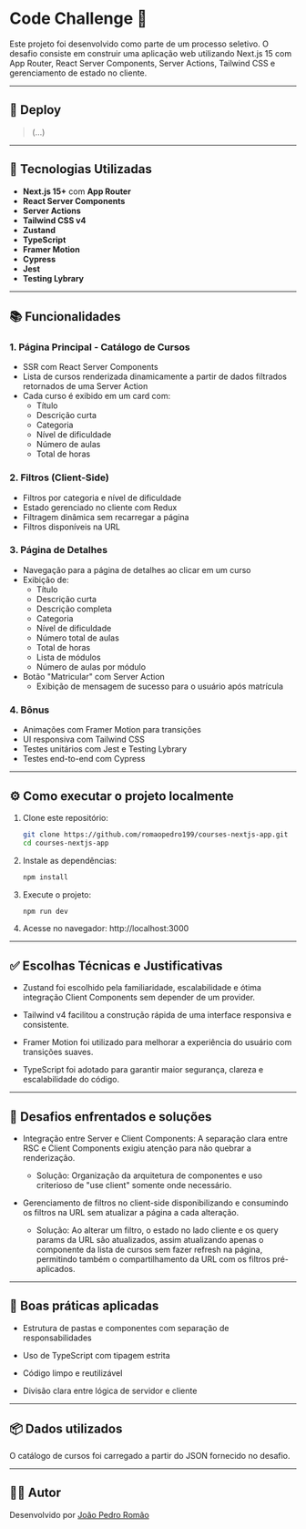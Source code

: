 # Code Challenge 🚀

Este projeto foi desenvolvido como parte de um processo seletivo. O desafio consiste em construir uma aplicação web utilizando Next.js 15 com App Router, React Server Components, Server Actions, Tailwind CSS e gerenciamento de estado no cliente.

---

## 🔗 Deploy

> (...)

---

## 🧠 Tecnologias Utilizadas

- **Next.js 15+** com **App Router**
- **React Server Components**
- **Server Actions**
- **Tailwind CSS v4**
- **Zustand**
- **TypeScript**
- **Framer Motion**
- **Cypress**
- **Jest**
- **Testing Lybrary**

---

## 📚 Funcionalidades

### 1. Página Principal - Catálogo de Cursos

- SSR com React Server Components
- Lista de cursos renderizada dinamicamente a partir de dados filtrados retornados de uma Server Action
- Cada curso é exibido em um card com:
  - Título
  - Descrição curta
  - Categoria
  - Nível de dificuldade
  - Número de aulas
  - Total de horas

### 2. Filtros (Client-Side)

- Filtros por categoria e nível de dificuldade
- Estado gerenciado no cliente com Redux
- Filtragem dinâmica sem recarregar a página
- Filtros disponíveis na URL

### 3. Página de Detalhes

- Navegação para a página de detalhes ao clicar em um curso
- Exibição de:
  - Título
  - Descrição curta
  - Descrição completa
  - Categoria
  - Nível de dificuldade
  - Número total de aulas
  - Total de horas
  - Lista de módulos
  - Número de aulas por módulo
- Botão "Matricular" com Server Action
  - Exibição de mensagem de sucesso para o usuário após matrícula

### 4. Bônus

- Animações com Framer Motion para transições
- UI responsiva com Tailwind CSS
- Testes unitários com Jest e Testing Lybrary
- Testes end-to-end com Cypress

---

## ⚙️ Como executar o projeto localmente

1. Clone este repositório:

   ```bash
   git clone https://github.com/romaopedro199/courses-nextjs-app.git
   cd courses-nextjs-app

   ```

2. Instale as dependências:

   ```bash
   npm install

   ```

3. Execute o projeto:

   ```bash
   npm run dev

   ```

4. Acesse no navegador:
   http://localhost:3000

---

## ✅ Escolhas Técnicas e Justificativas

- Zustand foi escolhido pela familiaridade, escalabilidade e ótima integração Client Components sem depender de um provider.

- Tailwind v4 facilitou a construção rápida de uma interface responsiva e consistente.

- Framer Motion foi utilizado para melhorar a experiência do usuário com transições suaves.

- TypeScript foi adotado para garantir maior segurança, clareza e escalabilidade do código.

---

## 🧩 Desafios enfrentados e soluções

- Integração entre Server e Client Components: A separação clara entre RSC e Client Components exigiu atenção para não quebrar a renderização.

  - Solução: Organização da arquitetura de componentes e uso criterioso de "use client" somente onde necessário.

- Gerenciamento de filtros no client-side disponibilizando e consumindo os filtros na URL sem atualizar a página a cada alteração.
  - Solução: Ao alterar um filtro, o estado no lado cliente e os query params da URL são atualizados, assim atualizando apenas o componente da lista de cursos sem fazer refresh na página, permitindo também o compartilhamento da URL com os filtros pré-aplicados.

---

## 🧼 Boas práticas aplicadas

- Estrutura de pastas e componentes com separação de responsabilidades

- Uso de TypeScript com tipagem estrita

- Código limpo e reutilizável

- Divisão clara entre lógica de servidor e cliente

---

## 📦 Dados utilizados

O catálogo de cursos foi carregado a partir do JSON fornecido no desafio.

---

## 👨‍💻 Autor

Desenvolvido por [João Pedro Romão](https://www.linkedin.com/in/pedro-rom%C3%A3o/)
